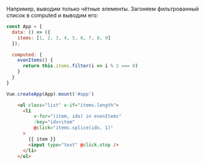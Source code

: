 Например, выводим только чётные элементы. Загоняем фильтрованный список в computed и выводим его:

```js
const App = {
  data: () => ({
    items: [1, 2, 3, 4, 5, 6, 7, 8, 9]
  }),

  computed: {
    evenItems() {
      return this.items.filter(i => i % 2 === 0)
    }
  }
}

Vue.createApp(App).mount('#app')
```

```html
    <ul class="list" v-if="items.length">
      <li
          v-for="(item, idx) in evenItems"
          :key="idx+item"
          @click="items.splice(idx, 1)"
      >
        {{ item }}
        <input type="text" @click.stop />
      </li>
    </ul>
```